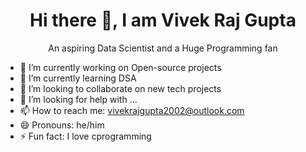 
<div align="center">

# Hi there 👋, I am Vivek Raj Gupta

An aspiring Data Scientist and a Huge Programming fan

</div>

- 🔭 I’m currently working on Open-source projects 
- 🌱 I’m currently learning DSA
- 👯 I’m looking to collaborate on new tech projects
- 🤔 I’m looking for help with ...
- 📫 How to reach me: vivekrajgupta2002@outlook.com
- 😄 Pronouns: he/him
- ⚡ Fun fact: I love cprogramming

